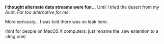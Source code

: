 <b>I thought alternate data streams were fun...</b> Until I tried the desert from my Aunt. _Far too alternative for me._

More seriously... I was told there was no leak here.

(hint for people on MacOS X computers: just rename the .raw extention to a .dmg one)
